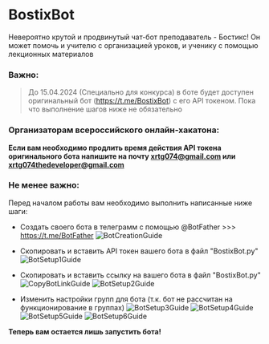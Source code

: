 # BostixBot
Невероятно крутой и продвинутый чат-бот преподаватель - Бостикс! Он может помочь и учителю с организацией уроков, и ученику с помощью лекционных материалов

### Важно:
> До 15.04.2024 (Специально для конкурса) в боте будет доступен оригинальный бот (https://t.me/BostixBot) с его API токеном. Пока что выполнение шагов ниже не обязательно

### Организаторам всероссийского онлайн-хакатона:
<b>Если вам необходимо продлить время действия API токена оригинального бота напишите на почту xrtg074@gmail.com или xrtg074thedeveloper@gmail.com</b>

### Не менее важно: 
Перед началом работы вам необходимо выполнить написанные ниже шаги:
- Создать своего бота в телеграмм c помощью @BotFather >>> https://t.me/BotFather
  ![BotCreationGuide](https://github.com/XRTG074/BostixBot/assets/144834265/0a85e051-7b4f-4637-be20-9ef484089a87)

- Скопировать и вставить API токен вашего бота в файл "BostixBot.py"
  ![BotSetup1Guide](https://github.com/XRTG074/BostixBot/assets/144834265/5a97a0ba-8833-4d1c-9837-46fd84ace5c4)

- Скопировать и вставить ссылку на вашего бота в файл "BostixBot.py"
![CopyBotLinkGuide](https://github.com/XRTG074/BostixBot/assets/144834265/d28034d4-2e36-4ec2-a79d-f25004dd37e3)
![BotSetup2Guide](https://github.com/XRTG074/BostixBot/assets/144834265/fb9a6d49-93f6-49ce-bc27-f4905aa65428)

- Изменить настройки групп для бота (т.к. бот не рассчитан на функционирование в группах)
![BotSetup3Guide](https://github.com/XRTG074/BostixBot/assets/144834265/a1caa654-729e-42ae-9129-5fc81bea93c6)
![BotSetup4Guide](https://github.com/XRTG074/BostixBot/assets/144834265/f049199d-201f-474f-a997-ee86ddce2d96)
![BotSetup5Guide](https://github.com/XRTG074/BostixBot/assets/144834265/c58fcfd6-b7d1-4a5c-8871-00b91acee635)
![BotSetup6Guide](https://github.com/XRTG074/BostixBot/assets/144834265/bd542530-eba3-491b-9da4-e75a73e8a197)


<b>Теперь вам остается лишь запустить бота!</b>
